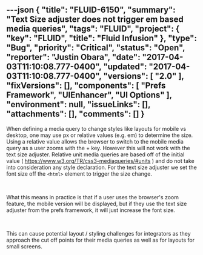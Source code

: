 ---json
{
  "title": "FLUID-6150",
  "summary": "Text Size adjuster does not trigger em based media queries",
  "tags": "FLUID",
  "project": {
    "key": "FLUID",
    "title": "Fluid Infusion"
  },
  "type": "Bug",
  "priority": "Critical",
  "status": "Open",
  "reporter": "Justin Obara",
  "date": "2017-04-03T11:10:08.777-0400",
  "updated": "2017-04-03T11:10:08.777-0400",
  "versions": [
    "2.0"
  ],
  "fixVersions": [],
  "components": [
    "Prefs Framework",
    "UIEnhancer",
    "UI Options"
  ],
  "environment": null,
  "issueLinks": [],
  "attachments": [],
  "comments": []
}
---
When defining a media query to change styles like layouts for mobile vs desktop, one may use px or relative values (e.g. em) to determine the size. Using a relative value allows the browser to switch to the mobile media query as a user zooms with the + key. However this will not work with the text size adjuster. Relative unit media queries are based off of the initial value ( <https://www.w3.org/TR/css3-mediaqueries/#units> ) and do not take into consideration any style declaration. For the text size adjuster we set the font size off the `<html>` element to trigger the size change.

 

What this means in practice is that if a user uses the browser's zoom feature, the mobile version will be displayed, but if they use the text size adjuster from the prefs framework, it will just increase the font size. 

 

This can cause potential layout / styling challenges for integrators as they approach the cut off points for their media queries as well as for layouts for small screens.

        